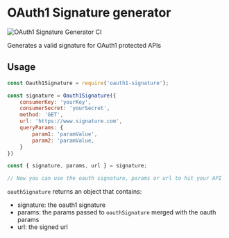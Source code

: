 # OAuth1 Signature generator

![OAuth1 Signature Generator CI](https://github.com/fernando-mf/oauth1-signature/workflows/OAuth1%20Signature%20Generator%20CI/badge.svg)

Generates a valid signature for OAuth1 protected APIs

## Usage

```javascript
const Oauth1Signature = require('oauth1-signature');

const signature = Oauth1Signature({
	consumerKey: 'yourKey',
	consumerSecret: 'yourSecret',
	method: 'GET',
	url: 'https://www.signature.com',
	queryParams: {
		param1: 'paramValue',
		param2: 'paramValue,
	}
})

const { signature, params, url } = signature;

// Now you can use the oauth signature, params or url to hit your API
```

`oauthSignature` returns an object that contains:

- signature: the oauth1 signature
- params: the params passed to `oauthSignature` merged with the oauth params
- url: the signed url
